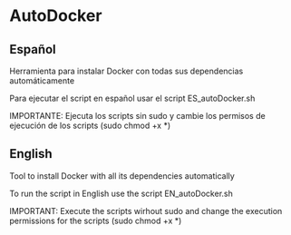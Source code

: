 # AutoDocker

## Español

Herramienta para instalar Docker con todas sus dependencias automáticamente

Para ejecutar el script en español usar el script ES_autoDocker.sh

IMPORTANTE: Ejecuta los scripts sin sudo y cambie los permisos de ejecución de los scripts (sudo chmod +x *)

## English

Tool to install Docker with all its dependencies automatically

To run the script in English use the script EN_autoDocker.sh

IMPORTANT: Execute the scripts wirhout sudo and change the execution permissions for the scripts (sudo chmod +x *)
